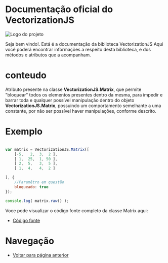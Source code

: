 # Documentação oficial do VectorizationJS
![Logo do projeto](https://github.com/WilliamJardim/VectorizationJS/blob/main/imagens/logo512x512.png)

Seja bem vindo!. Está é a documentação da biblioteca VectorizationJS
Aqui você poderá encontrar informações a respeito desta biblioteca, e dos métodos e atributos que a acompanham.

# conteudo
Atributo presente na classe **VectorizationJS.Matrix**, que permite "bloquear" todos os elementos presentes dentro da mesma, para impedir e barrar toda e qualquer possível manipulação dentro do objeto **VectorizationJS.Matrix**, possuindo um comportamento semelhante a uma constante, por não ser possível haver manipulações, conforme descrito.

# Exemplo
```javascript

var matrix = VectorizationJS.Matrix([
    [-5,   2,  3,  2 ],
    [ 1,  25,  1, 50 ],
    [ 2,  5,   3,  5 ],
    [ 1,  4,   4,  2 ]

], {
    //Paramêtro em questão
    bloqueado: true
});

console.log( matrix.raw() );

```

Voce pode visualizar o código fonte completo da classe Matrix aqui:
* [Código fonte](https://github.com/WilliamJardim/VectorizationJS/blob/main/src/Matrix.js)

# Navegação
* [Voltar para página anterior](../page.md)